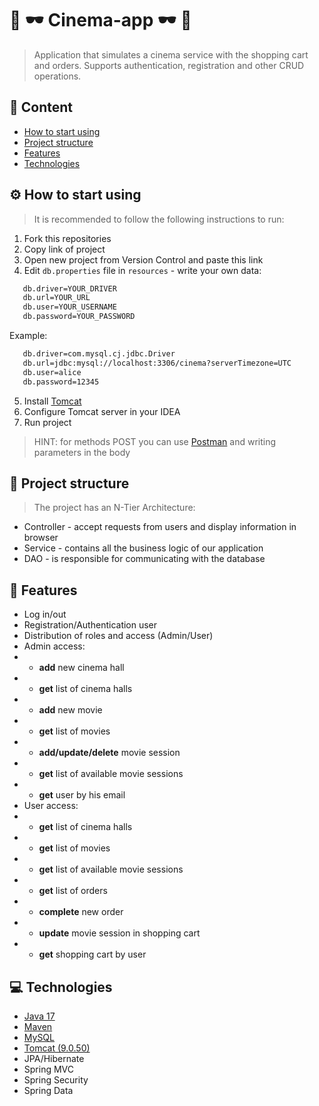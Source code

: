 ﻿# 🎥 🕶️ Cinema-app 🕶️ 🎥
>Application that simulates a cinema service with the shopping cart and orders. 
>Supports authentication, registration and other CRUD operations.

## 📃 Content
- [How to start using](https://github.com/ira0807/cinema-app#-how-to-start-using)
- [Project structure](https://github.com/ira0807/cinema-app#-project-structure)
- [Features](https://github.com/ira0807/cinema-app#-features)
- [Technologies](https://github.com/ira0807/cinema-app#-technologies)

## ⚙ How to start using
>It is recommended to follow the following instructions to run:
 
1. Fork this repositories
2. Copy link of project
3. Open new project from Version Control and paste this link
4. Edit `db.properties` file in `resources` - write your own data:
```bash
   db.driver=YOUR_DRIVER
   db.url=YOUR_URL
   db.user=YOUR_USERNAME
   db.password=YOUR_PASSWORD
```
Example:
```bash
   db.driver=com.mysql.cj.jdbc.Driver
   db.url=jdbc:mysql://localhost:3306/cinema?serverTimezone=UTC
   db.user=alice
   db.password=12345
```
5. Install [Tomcat](https://archive.apache.org/dist/tomcat/tomcat-9/v9.0.50/bin/)
6. Configure Tomcat server in your IDEA
7. Run project

>HINT: for methods POST you can use [Postman](https://web.postman.co/) and writing parameters in the body

## 🧬 Project structure
>The project has an N-Tier Architecture:

- Controller - accept requests from users and display information in browser
- Service - contains all the business logic of our application
- DAO - is responsible for communicating with the database

## 🎯 Features
- Log in/out
- Registration/Authentication user
- Distribution of roles and access (Admin/User)
- Admin access:
- - **add** new cinema hall
- - **get** list of cinema halls
- - **add** new movie
- - **get** list of movies
- - **add/update/delete** movie session
- - **get** list of available movie sessions
- - **get** user by his email
- User access:
- - **get** list of cinema halls
- - **get** list of movies
- - **get** list of available movie sessions 
- - **get** list of orders
- - **complete** new order
- - **update** movie session in shopping cart
- - **get** shopping cart by user

## 💻 Technologies
- [Java 17](https://www.oracle.com/java/technologies/downloads/)
- [Maven](https://maven.apache.org/download.cgi)
- [MySQL](https://dev.mysql.com/downloads/installer/)
- [Tomcat (9.0.50)](https://archive.apache.org/dist/tomcat/tomcat-9/v9.0.50/bin/)
- JPA/Hibernate
- Spring MVC
- Spring Security
- Spring Data
